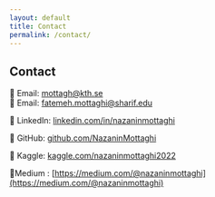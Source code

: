 ```yaml
---
layout: default
title: Contact
permalink: /contact/
---
```


## Contact

📧 Email: [mottagh@kth.se](mailto:mottagh@kth.se)  
📧 Email: [fatemeh.mottaghi@sharif.edu](mailto:fatemeh.mottaghi@sharif.edu) 

💼 LinkedIn: [linkedin.com/in/nazaninmottaghi](www.linkedin.com/in/nazanin-mottaghi)  

🧠 GitHub: [github.com/NazaninMottaghi](https://github.com/NazaninMottaghi)

🧠 Kaggle: [kaggle.com/nazaninmottaghi2022](https://www.kaggle.com/nazaninmottaghi2022)

🧠Medium : [https://medium.com/@nazaninmottaghi](https://medium.com/@nazaninmottaghi)
